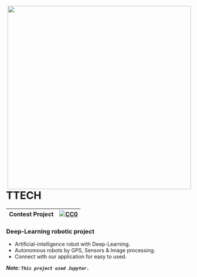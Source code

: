<br>
<img align="right" src="https://imgur.com/SBn7M5l.png"  width="500"></img>
<p align="center">
</br>	


# TTECH

|Contest Project|[![CC0](https://licensebuttons.net/p/zero/1.0/88x31.png)](https://creativecommons.org/publicdomain/zero/1.0/)|
|----|----|

### Deep-Learning robotic project </n>
+ Artificial-intelligence robot with Deep-Learning.
+ Autonomous robots by GPS, Sensors & Image processing.
+ Connect with our application for easy to used.


***Note: `This project used Jupyter.`***
